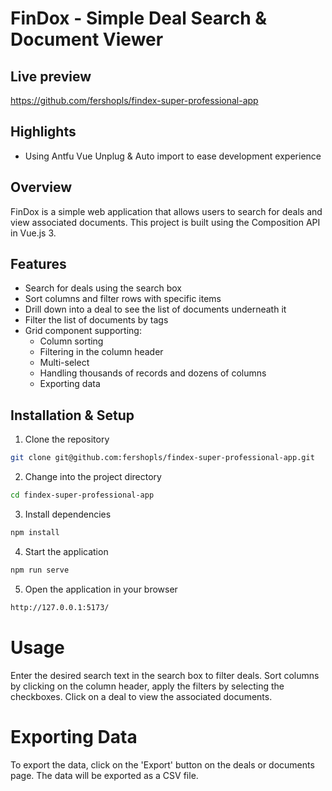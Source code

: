 # FinDox - Simple Deal Search & Document Viewer

## Live preview

https://github.com/fershopls/findex-super-professional-app

## Highlights
- Using Antfu Vue Unplug & Auto import to ease development experience

## Overview
FinDox is a simple web application that allows users to search for deals and view associated documents.
This project is built using the Composition API in Vue.js 3.

## Features
- Search for deals using the search box
- Sort columns and filter rows with specific items
- Drill down into a deal to see the list of documents underneath it
- Filter the list of documents by tags
- Grid component supporting:
    - Column sorting
    - Filtering in the column header
    - Multi-select
    - Handling thousands of records and dozens of columns
    - Exporting data

## Installation & Setup
1. Clone the repository
```bash
git clone git@github.com:fershopls/findex-super-professional-app.git
```

2. Change into the project directory
```bash
cd findex-super-professional-app
```

3. Install dependencies
```bash
npm install
```

4. Start the application
```bash
npm run serve
```

5. Open the application in your browser
```bash
http://127.0.0.1:5173/
```


# Usage
Enter the desired search text in the search box to filter deals.
Sort columns by clicking on the column header, apply the filters by selecting the checkboxes.
Click on a deal to view the associated documents.

# Exporting Data
To export the data, click on the 'Export' button on the deals or documents page. The data will be exported as a CSV file.
